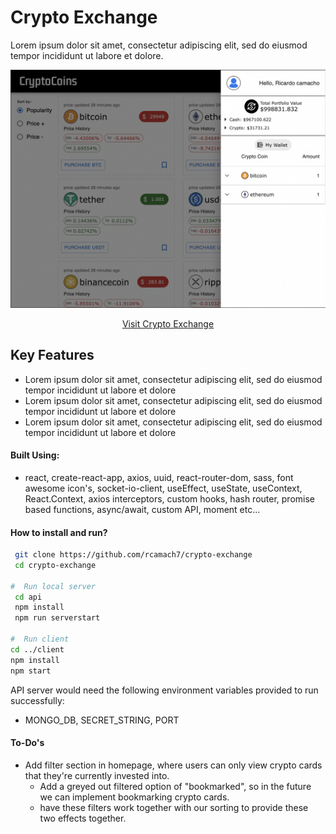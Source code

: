# Crypto Exchange

Lorem ipsum dolor sit amet, consectetur adipiscing elit, sed do eiusmod tempor incididunt ut labore et dolore.

![project_demo](crypto-exchange.png)

<div align="center">

[Visit Crypto Exchange](https://rcamach7.github.io/messenger/#/messenger)

</div>

## Key Features

- Lorem ipsum dolor sit amet, consectetur adipiscing elit, sed do eiusmod tempor incididunt ut labore et dolore
- Lorem ipsum dolor sit amet, consectetur adipiscing elit, sed do eiusmod tempor incididunt ut labore et dolore
- Lorem ipsum dolor sit amet, consectetur adipiscing elit, sed do eiusmod tempor incididunt ut labore et dolore

#### Built Using:

- react, create-react-app, axios, uuid, react-router-dom, sass, font awesome icon's, socket-io-client, useEffect, useState, useContext, React.Context, axios interceptors, custom hooks, hash router, promise based functions, async/await, custom API, moment etc...

#### How to install and run?

```bash
 git clone https://github.com/rcamach7/crypto-exchange
 cd crypto-exchange

#  Run local server
 cd api
 npm install
 npm run serverstart

#  Run client
cd ../client
npm install
npm start
```

API server would need the following environment variables provided to run successfully:

- MONGO_DB, SECRET_STRING, PORT

#### To-Do's

- Add filter section in homepage, where users can only view crypto cards that they're currently invested into.
  - Add a greyed out filtered option of "bookmarked", so in the future we can implement bookmarking crypto cards.
  - have these filters work together with our sorting to provide these two effects together.
